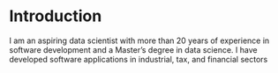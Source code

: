 # Introduction

I am an aspiring data scientist with more than 20 years of experience in software development and a Master’s degree in data science. I have developed software applications in industrial, tax, and financial sectors

